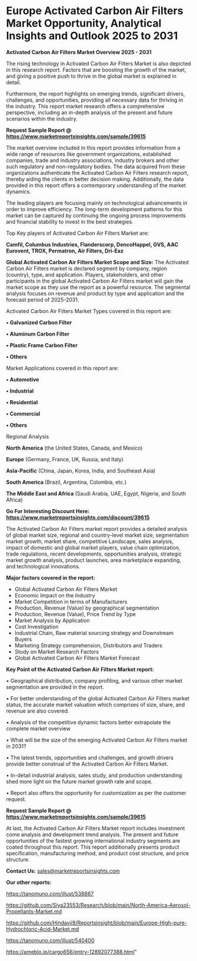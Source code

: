 # Europe Activated Carbon Air Filters Market Opportunity, Analytical Insights and Outlook 2025 to 2031

<Strong> Activated Carbon Air Filters Market Overview 2025 - 2031</strong>

The rising technology in Activated Carbon Air Filters Market is also depicted in this research report. Factors that are boosting the growth of the market, and giving a positive push to thrive in the global market is explained in detail.

Furthermore, the report highlights on emerging trends, significant drivers, challenges, and opportunities, providing all necessary data for thriving in the industry. This report market research offers a comprehensive perspective, including an in-depth analysis of the present and future scenarios within the industry.

<strong>Request Sample Report @ <a href=https://www.marketreportsinsights.com/sample/39615>https://www.marketreportsinsights.com/sample/39615</a></strong>

The market overview included in this report provides information from a wide range of resources like government organizations, established companies, trade and industry associations, industry brokers and other such regulatory and non-regulatory bodies. The data acquired from these organizations authenticate the Activated Carbon Air Filters research report, thereby aiding the clients in better decision making. Additionally, the data provided in this report offers a contemporary understanding of the market dynamics.

The leading players are focusing mainly on technological advancements in order to improve efficiency. The long-term development patterns for this market can be captured by continuing the ongoing process improvements and financial stability to invest in the best strategies.

Top Key players of Activated Carbon Air Filters Market are:

<strong>Camfil, Columbus Industries, Flanderscorp, DencoHappel, GVS, AAC Eurovent, TROX, Permatron, Air Filters, Dri-Eaz</strong>

<strong><b>Global Activated Carbon Air Filters Market Scope and Size:</b></strong>
The Activated Carbon Air Filters market is declared segment by company, region (country), type, and application. Players, stakeholders, and other participants in the global Activated Carbon Air Filters market will gain the market scope as they use the report as a powerful resource. The segmental analysis focuses on revenue and product by type and application and the forecast period of 2025-2031.

Activated Carbon Air Filters Market Types covered in this report are:

<strong>•  Galvanized Carbon Filter

•  Aluminum Carbon Filter

•  Plastic Frame Carbon Filter

•  Others</strong>

Market Applications covered in this report are:

<strong>•  Automotive

•  Industrial

•  Residential

•  Commercial

•  Others</strong> 

Regional Analysis

<strong>North America</strong> (the United States, Canada, and Mexico)

<strong>Europe</strong> (Germany, France, UK, Russia, and Italy)

<strong>Asia-Pacific</strong> (China, Japan, Korea, India, and Southeast Asia)

<strong>South America</strong> (Brazil, Argentina, Colombia, etc.)

<strong>The Middle East and Africa</strong> (Saudi Arabia, UAE, Egypt, Nigeria, and South Africa)

<strong>Go For Interesting Discount Here: <a href=https://www.marketreportsinsights.com/discount/39615>https://www.marketreportsinsights.com/discount/39615</a></strong>

The Activated Carbon Air Filters market report provides a detailed analysis of global market size, regional and country-level market size, segmentation market growth, market share, competitive Landscape, sales analysis, impact of domestic and global market players, value chain optimization, trade regulations, recent developments, opportunities analysis, strategic market growth analysis, product launches, area marketplace expanding, and technological innovations.

<strong><b>Major factors covered in the report:</b></strong>
<ul>
  <li>Global Activated Carbon Air Filters Market </li>
  <li>Economic Impact on the Industry</li>
  <li>Market Competition in terms of Manufacturers</li>
  <li>Production, Revenue (Value) by geographical segmentation</li>
  <li>Production, Revenue (Value), Price Trend by Type</li>
  <li>Market Analysis by Application</li>
  <li>Cost Investigation</li>
  <li>Industrial Chain, Raw material sourcing strategy and Downstream Buyers</li>
  <li>Marketing Strategy comprehension, Distributors and Traders</li>
  <li>Study on Market Research Factors</li>
  <li>Global Activated Carbon Air Filters Market Forecast</li>
</ul>

<strong><b>Key Point of the Activated Carbon Air Filters Market report:</b></strong>

• Geographical distribution, company profiling, and various other market segmentation are provided in the report.

• For better understanding of the global Activated Carbon Air Filters market status, the accurate market valuation which comprises of size, share, and revenue are also covered.

• Analysis of the competitive dynamic factors better extrapolate the complete market overview

• What will be the size of the emerging Activated Carbon Air Filters market in 2031?

• The latest trends, opportunities and challenges, and growth drivers provide better construal of the Activated Carbon Air Filters Market.

• In-detail industrial analysis, sales study, and production understanding shed more light on the future market growth rate and scope.

• Report also offers the opportunity for customization as per the customer request.

<strong>Request Sample Report @ <a href=https://www.marketreportsinsights.com/sample/39615>https://www.marketreportsinsights.com/sample/39615</a></strong>

At last, the Activated Carbon Air Filters Market report includes investment come analysis and development trend analysis. The present and future opportunities of the fastest growing international industry segments are coated throughout this report. This report additionally presents product specification, manufacturing method, and product cost structure, and price structure.

<strong>Contact Us:</strong>
sales@marketreportsinsights.com

<strong>Our other reports:</strong>

<a href=https://tanomuno.com/illust/538867>https://tanomuno.com/illust/538867</a>

<a href=https://github.com/Siya23553/Research/blob/main/North-America-Aerosol-Propellants-Market.md>https://github.com/Siya23553/Research/blob/main/North-America-Aerosol-Propellants-Market.md</a>

<a href=https://github.com/Hindavii9/Reportsinsight/blob/main/Europe-High-pure-Hydrochloric-Acid-Market.md>https://github.com/Hindavii9/Reportsinsight/blob/main/Europe-High-pure-Hydrochloric-Acid-Market.md</a>

<a href=https://tanomuno.com/illust/540400>https://tanomuno.com/illust/540400</a>

<a href=https://ameblo.jp/cargo656/entry-12892077388.html>https://ameblo.jp/cargo656/entry-12892077388.html</a>"
